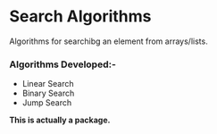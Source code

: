 # Search Algorithms
Algorithms for searchibg an element from arrays/lists. 

### Algorithms Developed:-
* Linear Search
* Binary Search
* Jump Search 

__This is actually a package.__
